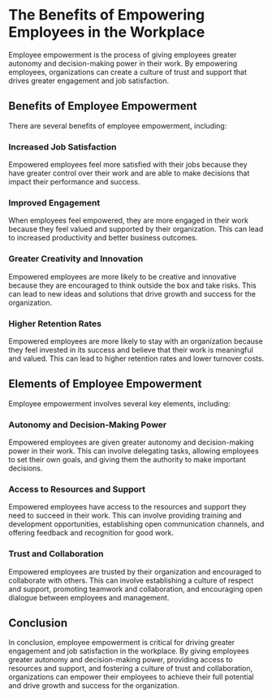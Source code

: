 # The Benefits of Empowering Employees in the Workplace

Employee empowerment is the process of giving employees greater autonomy and decision-making power in their work. By empowering employees, organizations can create a culture of trust and support that drives greater engagement and job satisfaction.

Benefits of Employee Empowerment
--------------------------------

There are several benefits of employee empowerment, including:

### Increased Job Satisfaction

Empowered employees feel more satisfied with their jobs because they have greater control over their work and are able to make decisions that impact their performance and success.

### Improved Engagement

When employees feel empowered, they are more engaged in their work because they feel valued and supported by their organization. This can lead to increased productivity and better business outcomes.

### Greater Creativity and Innovation

Empowered employees are more likely to be creative and innovative because they are encouraged to think outside the box and take risks. This can lead to new ideas and solutions that drive growth and success for the organization.

### Higher Retention Rates

Empowered employees are more likely to stay with an organization because they feel invested in its success and believe that their work is meaningful and valued. This can lead to higher retention rates and lower turnover costs.

Elements of Employee Empowerment
--------------------------------

Employee empowerment involves several key elements, including:

### Autonomy and Decision-Making Power

Empowered employees are given greater autonomy and decision-making power in their work. This can involve delegating tasks, allowing employees to set their own goals, and giving them the authority to make important decisions.

### Access to Resources and Support

Empowered employees have access to the resources and support they need to succeed in their work. This can involve providing training and development opportunities, establishing open communication channels, and offering feedback and recognition for good work.

### Trust and Collaboration

Empowered employees are trusted by their organization and encouraged to collaborate with others. This can involve establishing a culture of respect and support, promoting teamwork and collaboration, and encouraging open dialogue between employees and management.

Conclusion
----------

In conclusion, employee empowerment is critical for driving greater engagement and job satisfaction in the workplace. By giving employees greater autonomy and decision-making power, providing access to resources and support, and fostering a culture of trust and collaboration, organizations can empower their employees to achieve their full potential and drive growth and success for the organization.

